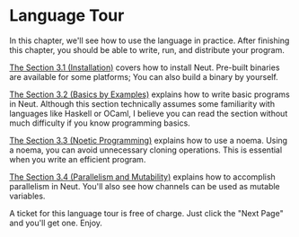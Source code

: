 # Language Tour

In this chapter, we'll see how to use the language in practice. After finishing this chapter, you should be able to write, run, and distribute your program.

[The Section 3.1 (Installation)](./installation.md) covers how to install Neut. Pre-built binaries are available for some platforms; You can also build a binary by yourself.

[The Section 3.2 (Basics by Examples)](./basics-by-examples.md) explains how to write basic programs in Neut. Although this section technically assumes some familiarity with languages like Haskell or OCaml, I believe you can read the section without much difficulty if you know programming basics.

[The Section 3.3 (Noetic Programming)](./noetic-programming.md) explains how to use a noema. Using a noema, you can avoid unnecessary cloning operations. This is essential when you write an efficient program.

[The Section 3.4 (Parallelism and Mutability)](./parallelism-and-mutability.md) explains how to accomplish parallelism in Neut. You'll also see how channels can be used as mutable variables.

A ticket for this language tour is free of charge. Just click the "Next Page" and you'll get one. Enjoy.
